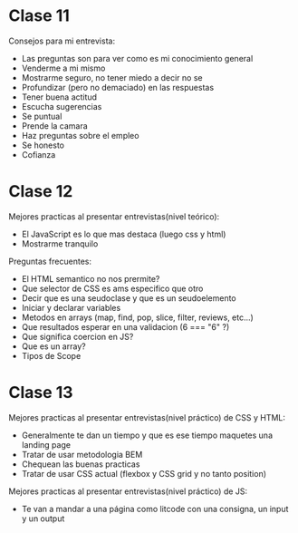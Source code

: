 # Clase 11

Consejos para mi entrevista:

- Las preguntas son para ver como es mi conocimiento general
- Venderme a mi mismo
- Mostrarme seguro, no tener miedo a decir no se
- Profundizar (pero no demaciado) en las respuestas
- Tener buena actitud
- Escucha sugerencias
- Se puntual
- Prende la camara
- Haz preguntas sobre el empleo
- Se honesto
- Cofianza

# Clase 12

Mejores practicas al presentar entrevistas(nivel teórico):

- El JavaScript es lo que mas destaca (luego css y html)
- Mostrarme tranquilo

Preguntas frecuentes:

- El HTML semantico no nos prermite?
- Que selector de CSS es ams especifico que otro
- Decir que es una seudoclase y que es un seudoelemento
- Iniciar y declarar variables
- Metodos en arrays (map, find, pop, slice, filter, reviews, etc...)
- Que resultados esperar en una validacion (6 === "6" ?)
- Que significa coercion en JS?
- Que es un array?
- Tipos de Scope

# Clase 13

Mejores practicas al presentar entrevistas(nivel práctico) de CSS y HTML:

- Generalmente te dan un tiempo y que es ese tiempo maquetes una landing page
- Tratar de usar metodologia BEM
- Chequean las buenas practicas
- Tratar de usar CSS actual (flexbox y CSS grid y no tanto position)

Mejores practicas al presentar entrevistas(nivel práctico) de JS:

- Te van a mandar a una página como litcode con una consigna, un input y un output
